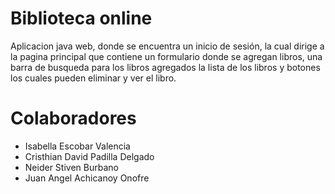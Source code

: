 # Biblioteca online 
Aplicacion java web, donde se encuentra un inicio de sesión, la cual dirige a la pagina principal que contiene un formulario donde se agregan libros, una barra de busqueda para los libros agregados
la lista de los libros y botones los cuales pueden eliminar y ver el libro. 
# Colaboradores 
- Isabella Escobar Valencia
- Cristhian David Padilla Delgado
- Neider Stiven Burbano 
- Juan Angel Achicanoy Onofre

